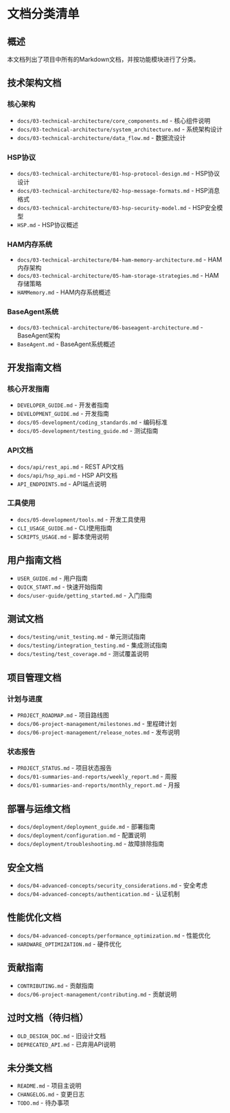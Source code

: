 # 文档分类清单

## 概述
本文档列出了项目中所有的Markdown文档，并按功能模块进行了分类。

## 技术架构文档

### 核心架构
- `docs/03-technical-architecture/core_components.md` - 核心组件说明
- `docs/03-technical-architecture/system_architecture.md` - 系统架构设计
- `docs/03-technical-architecture/data_flow.md` - 数据流设计

### HSP协议
- `docs/03-technical-architecture/01-hsp-protocol-design.md` - HSP协议设计
- `docs/03-technical-architecture/02-hsp-message-formats.md` - HSP消息格式
- `docs/03-technical-architecture/03-hsp-security-model.md` - HSP安全模型
- `HSP.md` - HSP协议概述

### HAM内存系统
- `docs/03-technical-architecture/04-ham-memory-architecture.md` - HAM内存架构
- `docs/03-technical-architecture/05-ham-storage-strategies.md` - HAM存储策略
- `HAMMemory.md` - HAM内存系统概述

### BaseAgent系统
- `docs/03-technical-architecture/06-baseagent-architecture.md` - BaseAgent架构
- `BaseAgent.md` - BaseAgent系统概述

## 开发指南文档

### 核心开发指南
- `DEVELOPER_GUIDE.md` - 开发者指南
- `DEVELOPMENT_GUIDE.md` - 开发指南
- `docs/05-development/coding_standards.md` - 编码标准
- `docs/05-development/testing_guide.md` - 测试指南

### API文档
- `docs/api/rest_api.md` - REST API文档
- `docs/api/hsp_api.md` - HSP API文档
- `API_ENDPOINTS.md` - API端点说明

### 工具使用
- `docs/05-development/tools.md` - 开发工具使用
- `CLI_USAGE_GUIDE.md` - CLI使用指南
- `SCRIPTS_USAGE.md` - 脚本使用说明

## 用户指南文档
- `USER_GUIDE.md` - 用户指南
- `QUICK_START.md` - 快速开始指南
- `docs/user-guide/getting_started.md` - 入门指南

## 测试文档
- `docs/testing/unit_testing.md` - 单元测试指南
- `docs/testing/integration_testing.md` - 集成测试指南
- `docs/testing/test_coverage.md` - 测试覆盖说明

## 项目管理文档

### 计划与进度
- `PROJECT_ROADMAP.md` - 项目路线图
- `docs/06-project-management/milestones.md` - 里程碑计划
- `docs/06-project-management/release_notes.md` - 发布说明

### 状态报告
- `PROJECT_STATUS.md` - 项目状态报告
- `docs/01-summaries-and-reports/weekly_report.md` - 周报
- `docs/01-summaries-and-reports/monthly_report.md` - 月报

## 部署与运维文档
- `docs/deployment/deployment_guide.md` - 部署指南
- `docs/deployment/configuration.md` - 配置说明
- `docs/deployment/troubleshooting.md` - 故障排除指南

## 安全文档
- `docs/04-advanced-concepts/security_considerations.md` - 安全考虑
- `docs/04-advanced-concepts/authentication.md` - 认证机制

## 性能优化文档
- `docs/04-advanced-concepts/performance_optimization.md` - 性能优化
- `HARDWARE_OPTIMIZATION.md` - 硬件优化

## 贡献指南
- `CONTRIBUTING.md` - 贡献指南
- `docs/06-project-management/contributing.md` - 贡献说明

## 过时文档（待归档）
- `OLD_DESIGN_DOC.md` - 旧设计文档
- `DEPRECATED_API.md` - 已弃用API说明

## 未分类文档
- `README.md` - 项目主说明
- `CHANGELOG.md` - 变更日志
- `TODO.md` - 待办事项